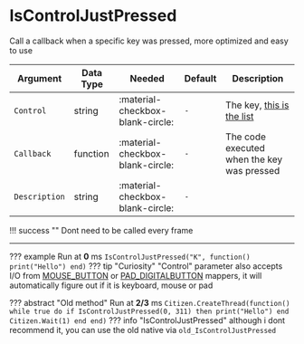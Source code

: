 # IsControlJustPressed
Call a callback when a specific key was pressed, more optimized and easy to use

| Argument              | Data Type                            | Needed                    | Default         | Description
| ----------------------| ------------------------------------ | ------------------------- |-----------------|-------------
| `Control`                | string | :material-checkbox-blank-circle: | `-` | The key, [this is the list](https://docs.fivem.net/docs/game-references/input-mapper-parameter-ids/keyboard/)
| `Callback`                | function | :material-checkbox-blank-circle: | `-` | The code executed when the key was pressed
| `Description`                | string | :material-checkbox-blank-circle: | `-` |

!!! success ""
    Dont need to be called every frame

---
??? example
    Run at **0** ms
    ```
    IsControlJustPressed("K", function()
        print("Hello")
    end)
    ```
??? tip "Curiosity"
    "Control" parameter also accepts I/O from [MOUSE_BUTTON](https://docs.fivem.net/docs/game-references/input-mapper-parameter-ids/mouse_button/) or [PAD_DIGITALBUTTON](https://docs.fivem.net/docs/game-references/input-mapper-parameter-ids/pad_digitalbutton/) mappers, it will automatically figure out if it is keyboard, mouse or pad

??? abstract "Old method"
    Run at **2/3** ms
    ```
    Citizen.CreateThread(function()
        while true do
            if IsControlJustPressed(0, 311) then
                print("Hello")
            end
            Citizen.Wait(1)
        end
    end)
    ```
    ??? info "IsControlJustPressed"
        although i dont recommend it, you can use the old native via `old_IsControlJustPressed`